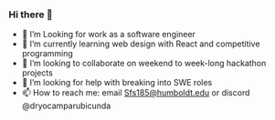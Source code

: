 ### Hi there 👋

<!--
**RosyMapleMoth/RosyMapleMoth** is a ✨ _special_ ✨ repository because its `README.md` (this file) appears on your GitHub profile.

Here are some ideas to get you started:
-->
- 🔭 I’m Looking for work as a software engineer 
- 🌱 I’m currently learning web design with React and competitive programming
- 👯 I’m looking to collaborate on weekend to week-long hackathon projects
- 🤔 I’m looking for help with breaking into SWE roles
- 📫 How to reach me: email Sfs185@humboldt.edu or discord @dryocamparubicunda
